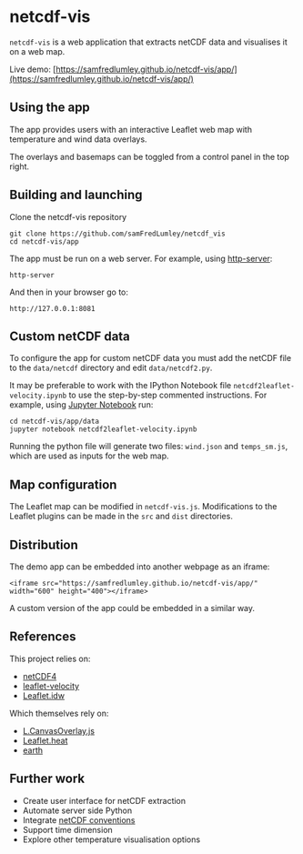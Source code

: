 # netcdf-vis

`netcdf-vis` is a web application that extracts netCDF data and visualises it on a web map.

Live demo: [https://samfredlumley.github.io/netcdf-vis/app/](https://samfredlumley.github.io/netcdf-vis/app/)


## Using the app

The app provides users with an interactive Leaflet web map with temperature and wind data overlays.

The overlays and basemaps can be toggled from a control panel in the top right.


## Building and launching

Clone the netcdf-vis repository <br>
```
git clone https://github.com/samFredLumley/netcdf_vis
cd netcdf-vis/app
```
The app must be run on a web server. For example, using [http-server](https://www.npmjs.com/package/http-server):  
```
http-server
```
And then in your browser go to:
```
http://127.0.0.1:8081
```

## Custom netCDF data

To configure the app for custom netCDF data you must add the netCDF file to the `data/netcdf` directory and edit `data/netcdf2.py`.

It may be preferable to work with the IPython Notebook file `netcdf2leaflet-velocity.ipynb` to use the step-by-step commented instructions. For example, using [Jupyter Notebook](http://jupyter.org/) run:
```
cd netcdf-vis/app/data
jupyter notebook netcdf2leaflet-velocity.ipynb
```
Running the python file will generate two files: `wind.json` and `temps_sm.js`, which are used as inputs for the web map.

## Map configuration

The Leaflet map can be modified in `netcdf-vis.js`. Modifications to the Leaflet plugins can be made in the `src` and `dist` directories.

## Distribution

The demo app can be embedded into another webpage as an iframe:

``<iframe src="https://samfredlumley.github.io/netcdf-vis/app/" width="600" height="400"></iframe>``

A custom version of the app could be embedded in a similar way.

## References

This project relies on:
* [netCDF4](http://unidata.github.io/netcdf4-python/)
* [leaflet-velocity](https://github.com/danwild/leaflet-velocity)
* [Leaflet.idw](https://github.com/JoranBeaufort/Leaflet.idw)

Which themselves rely on:
* [L.CanvasOverlay.js](https://gist.github.com/Sumbera/11114288)
* [Leaflet.heat](https://github.com/Leaflet/Leaflet.heat)
* [earth](https://github.com/cambecc/earth)

## Further work
* Create user interface for netCDF extraction
* Automate server side Python
* Integrate [netCDF conventions](https://www.unidata.ucar.edu/software/netcdf/conventions.html)
* Support time dimension
* Explore other temperature visualisation options
